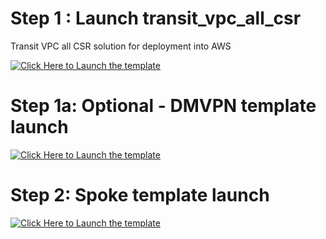 # Step 1 : Launch transit_vpc_all_csr
Transit VPC all CSR solution for deployment into AWS

[![Click Here to Launch the template](https://s3.amazonaws.com/cloudformation-examples/cloudformation-launch-stack.png)](https://console.aws.amazon.com/cloudformation/home?region=us-east-1#/stacks/new?stackName=AllCSRTransitVPCStack&templateURL=https://s3.amazonaws.com/cisco-csr-tvpc-dmvpn-us-east-1/latest/transit-vpc/cisco-transit-vpc-primary-account.template)

# Step 1a: Optional - DMVPN template launch

[![Click Here to Launch the template](https://s3.amazonaws.com/cloudformation-examples/cloudformation-launch-stack.png)](https://console.aws.amazon.com/cloudformation/home?region=us-east-1#/stacks/new?stackName=AllCSRTransitVPCStack&templateURL=https://s3.amazonaws.com/cisco-csr-tvpc-dmvpn-us-east-1/latest/transit-vpc/dmvpn-spoke/cisco-tvpc-dmvpn-spoke.template)

# Step 2: Spoke template launch

[![Click Here to Launch the template](https://s3.amazonaws.com/cloudformation-examples/cloudformation-launch-stack.png)](https://console.aws.amazon.com/cloudformation/home?region=us-east-1#/stacks/new?stackName=AllCSRTransitVPCStack&templateURL=https://s3.amazonaws.com/cisco-csr-tvpc-dmvpn-us-east-1/latest/spoke-vpc/spoke-vpc.template)
